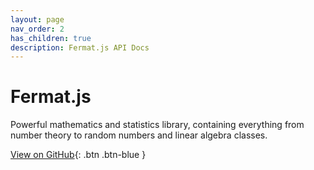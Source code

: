 ```yaml
---
layout: page
nav_order: 2
has_children: true
description: Fermat.js API Docs
---
```


# Fermat.js

Powerful mathematics and statistics library, containing everything from number theory to random numbers and linear algebra classes.

[View on GitHub](https://github.com/mathigon/fermat.js){: .btn .btn-blue }
